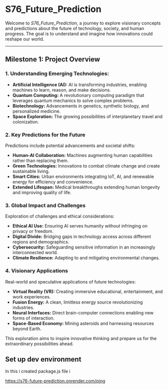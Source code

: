 # S76_Future_Prediction

Welcome to *S76_Future_Prediction*, a journey to explore visionary concepts and predictions about the future of technology, society, and human progress. The goal is to understand and imagine how innovations could reshape our world.

---

## Milestone 1: Project Overview

### 1. Understanding Emerging Technologies:
- **Artificial Intelligence (AI):** AI is transforming industries, enabling machines to learn, reason, and make decisions.
- **Quantum Computing:** A revolutionary computing paradigm that leverages quantum mechanics to solve complex problems.
- **Biotechnology:** Advancements in genetics, synthetic biology, and personalized medicine.
- **Space Exploration:** The growing possibilities of interplanetary travel and colonization.

### 2. Key Predictions for the Future
Predictions include potential advancements and societal shifts:
- **Human-AI Collaboration:** Machines augmenting human capabilities rather than replacing them.
- **Green Technologies:** Innovations to combat climate change and create sustainable living.
- **Smart Cities:** Urban environments integrating IoT, AI, and renewable energy for efficiency and convenience.
- **Extended Lifespan:** Medical breakthroughs extending human longevity and improving quality of life.

### 3. Global Impact and Challenges
Exploration of challenges and ethical considerations:
- **Ethical AI Use:** Ensuring AI serves humanity without infringing on privacy or freedom.
- **Digital Divide:** Bridging gaps in technology access across different regions and demographics.
- **Cybersecurity:** Safeguarding sensitive information in an increasingly interconnected world.
- **Climate Resilience:** Adapting to and mitigating environmental changes.

### 4. Visionary Applications
Real-world and speculative applications of future technologies:
- **Virtual Reality (VR):** Creating immersive educational, entertainment, and work experiences.
- **Fusion Energy:** A clean, limitless energy source revolutionizing industries.
- **Neural Interfaces:** Direct brain-computer connections enabling new forms of interaction.
- **Space-Based Economy:** Mining asteroids and harnessing resources beyond Earth.

This exploration aims to inspire innovative thinking and prepare us for the extraordinary possibilities ahead.


## Set up dev environment 
In this i created package.js file i

https://s76-future-prediction.onrender.com/ping
